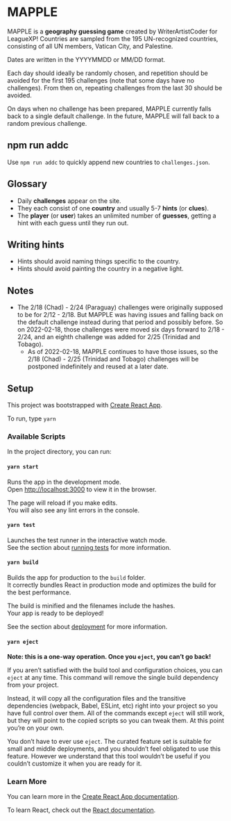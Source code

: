 # MAPPLE

MAPPLE is a **geography guessing game** created by WriterArtistCoder for LeagueXP! Countries are sampled from the 195 UN-recognized countries, consisting of all UN members, Vatican City, and Palestine.

Dates are written in the YYYYMMDD or MM/DD format.

Each day should ideally be randomly chosen, and repetition should be avoided for the first 195 challenges (note that some days have no challenges). From then on, repeating challenges from the last 30 should be avoided.

On days when no challenge has been prepared, MAPPLE currently falls back to a single default challenge. In the future, MAPPLE will fall back to a random previous challenge.

## npm run addc
Use `npm run addc` to quickly append new countries to `challenges.json`.

## Glossary
- Daily **challenges** appear on the site.
- They each consist of one **country** and usually 5-7 **hints** (or **clues**).
- The **player** (or **user**) takes an unlimited number of **guesses**, getting a hint with each guess until they run out.

## Writing hints
- Hints should avoid naming things specific to the country.
- Hints should avoid painting the country in a negative light.

## Notes
- The 2/18 (Chad) - 2/24 (Paraguay) challenges were originally supposed to be for 2/12 - 2/18. But MAPPLE was having issues and falling back on the default challenge instead during that period and possibly before. So on 2022-02-18, those challenges were moved six days forward to 2/18 - 2/24, and an eighth challenge was added for 2/25 (Trinidad and Tobago).
  - As of 2022-02-18, MAPPLE continues to have those issues, so the 2/18 (Chad) - 2/25 (Trinidad and Tobago) challenges will be postponed indefinitely and reused at a later date.

## Setup

This project was bootstrapped with [Create React App](https://github.com/facebook/create-react-app).

To run, type `yarn`

### Available Scripts

In the project directory, you can run:

#### `yarn start`

Runs the app in the development mode.\
Open [http://localhost:3000](http://localhost:3000) to view it in the browser.

The page will reload if you make edits.\
You will also see any lint errors in the console.

#### `yarn test`

Launches the test runner in the interactive watch mode.\
See the section about [running tests](https://facebook.github.io/create-react-app/docs/running-tests) for more information.

#### `yarn build`

Builds the app for production to the `build` folder.\
It correctly bundles React in production mode and optimizes the build for the best performance.

The build is minified and the filenames include the hashes.\
Your app is ready to be deployed!

See the section about [deployment](https://facebook.github.io/create-react-app/docs/deployment) for more information.

#### `yarn eject`

**Note: this is a one-way operation. Once you `eject`, you can’t go back!**

If you aren’t satisfied with the build tool and configuration choices, you can `eject` at any time. This command will remove the single build dependency from your project.

Instead, it will copy all the configuration files and the transitive dependencies (webpack, Babel, ESLint, etc) right into your project so you have full control over them. All of the commands except `eject` will still work, but they will point to the copied scripts so you can tweak them. At this point you’re on your own.

You don’t have to ever use `eject`. The curated feature set is suitable for small and middle deployments, and you shouldn’t feel obligated to use this feature. However we understand that this tool wouldn’t be useful if you couldn’t customize it when you are ready for it.

### Learn More

You can learn more in the [Create React App documentation](https://facebook.github.io/create-react-app/docs/getting-started).

To learn React, check out the [React documentation](https://reactjs.org/).
